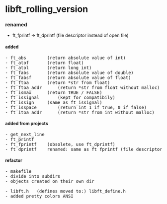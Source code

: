 # libft_rolling_version

### renamed
- ft_fprintf -> ft_dprintf (file descriptor instead of open file)

#### added
<pre>
- ft_abs		(return absolute value of int)
- ft_atof		(return float)
- ft_atol		(return long int)
- ft_fabs		(return absolute value of double)
- ft_fabsf		(return absolute value of float)
- ft_ftoa		(return *str from float)
- ft_ftoa_addr		(return *str from float without malloc)
- ft_ismax		(return TRUE / FALSE)
- ft_issignal		(kept for compatibily)
- ft_issign		(same as ft_issignal)
- ft_isspace		(return int 1 if true, 0 if false)
- ft_itoa_addr		(return *str from int without malloc)
</pre>

#### added from projects
<pre>
- get_next_line  
- ft_printf  
- ft_fprintf    (obsolete, use ft_dprintf)
- ft_dprintf    renamed: same as ft_fprintf (file descriptor instead of open file)
</pre>
 
#### refactor
<pre>
- makefile  
- divide into subdirs  
- objects created on their own dir  

- libft.h  	(defines moved to:)	libft_define.h  
- added pretty_colors_ANSI
</pre>
